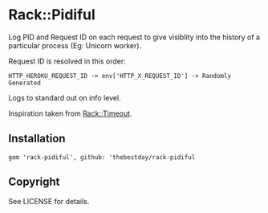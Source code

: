 # Rack::Pidiful

Log PID and Request ID on each request to give visiblity into the history
of a particular process (Eg: Unicorn worker).

Request ID is resolved in this order:

    HTTP_HEROKU_REQUEST_ID -> env['HTTP_X_REQUEST_ID'] -> Randomly Generated

Logs to standard out on info level.

Inspiration taken from [Rack::Timeout](https://github.com/kch/rack-timeout).

## Installation

    gem 'rack-pidiful', github: 'thebestday/rack-pidiful

## Copyright

See LICENSE for details.

